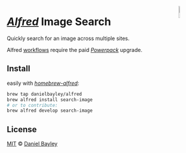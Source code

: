 <img src="https://media.githubusercontent.com/media/danielbayley/alfred-search-image/master/icon.png" width="9%" align="right"></img>

_[Alfred]_ Image Search
=======================
Quickly search for an image across multiple sites.

Alfred [workflows] require the paid _[Powerpack]_ upgrade.

Install
-------
easily with _[homebrew-alfred]_:
~~~ sh
brew tap danielbayley/alfred
brew alfred install search-image
# or to contribute:
brew alfred develop search-image
~~~

License
-------
[MIT] © [Daniel Bayley]

[MIT]:              LICENSE.md
[Daniel Bayley]:    https://github.com/danielbayley

[alfred]:           http://alfredapp.com
[powerpack]:        https://alfredapp.com/powerpack
[workflows]:        http://alfredapp.com/workflows

[homebrew-alfred]:  https://github.com/danielbayley/homebrew-alfred
